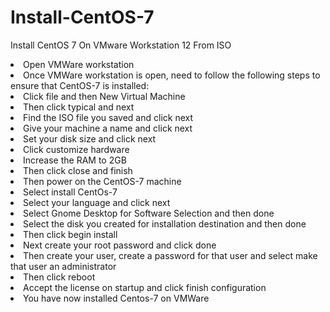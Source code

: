 # Install-CentOS-7
Install CentOS 7 On VMware Workstation 12 From ISO

<li>	Open VMWare workstation</li>
<li>	Once VMWare workstation is open, need to follow the following steps to ensure that CentOS-7 is installed:</li>
<li>	Click file and then New Virtual Machine</li>
<li>	Then click typical and next</li>
<li>	Find the ISO file you saved and click next</li>
<li>	Give your machine a name and click next</li>
<li>	Set your disk size and click next</li>
<li>	Click customize hardware</li>
<li>	Increase the RAM to 2GB</li>
<li>	Then click close and finish</li>
<li>	Then power on the CentOS-7 machine</li>
<li>	Select install CentOs-7</li>
<li>	Select your language and click next</li>
<li>	Select Gnome Desktop for Software Selection and then done</li>
<li>	Select the disk you created for installation destination and then done</li>
<li>	Then click begin install</li>
<li>	Next create your root password and click done</li>
<li>	Then create your user, create a password for that user and select make that user an administrator</li>
<li>	Then click reboot</li>
<li>	Accept the license on startup and click finish configuration</li>
<li>	You have now installed Centos-7 on VMWare</li>
